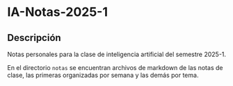 # IA-Notas-2025-1


## Descripción
Notas personales para la clase de inteligencia artificial del semestre 2025-1.

En el directorio `notas` se encuentran archivos de markdown de las notas de clase, las primeras organizadas por semana y las demás por tema.